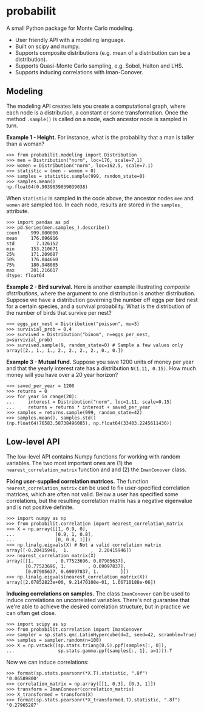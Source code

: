 # probabilit

A small Python package for Monte Carlo modeling.

- User friendly API with a modeling language.
- Built on scipy and numpy.
- Supports composite distributions (e.g. mean of a distribution can be a distribution).
- Supports Quasi-Monte Carlo sampling, e.g. Sobol, Halton and LHS.
- Supports inducing correlations with Iman-Conover.

## Modeling

The modeling API creates lets you create a computational graph, where each node is a distribution, a constant or some transformation.
Once the method `.sample()` is called on a node, each ancestor node is sampled in turn.

**Example 1 - Height.**
For instance, what is the probability that a man is taller than a woman?

```pycon
>>> from probabilit.modeling import Distribution
>>> men = Distribution("norm", loc=176, scale=7.1)
>>> women = Distribution("norm", loc=162.5, scale=7.1)
>>> statistic = (men - women > 0)
>>> samples = statistic.sample(999, random_state=0)
>>> samples.mean()
np.float64(0.9039039039039038)

```

When `statistic` is sampled in the code above, the ancestor nodes `men` and `women` are sampled too.
In each node, results are stored in the `samples_` attribute.

```pycon
>>> import pandas as pd
>>> pd.Series(men.samples_).describe()
count    999.000000
mean     176.096916
std        7.326152
min      153.210671
25%      171.209087
50%      176.044660
75%      180.948085
max      201.216617
dtype: float64

```


**Example 2 - Bird survival.**
Here is another example illustrating _composite distributions_, where the argument
to one distribution is another distribution.
Suppose we have a distribution governing the number off eggs per bird nest for a certain species, and a survival probability.
What is the distribution of the number of birds that survive per nest?

```pycon
>>> eggs_per_nest = Distribution("poisson", mu=3)
>>> survivial_prob = 0.4
>>> survived = Distribution("binom", n=eggs_per_nest, p=survivial_prob)
>>> survived.sample(9, random_state=0) # Sample a few values only
array([2., 1., 1., 2., 2., 2., 2., 0., 0.])

```

**Example 3 - Mutual fund.**
Suppose you save 1200 units of money per year and that the yearly interest rate has a distribution `N(1.11, 0.15)`.
How much money will you have over a 20 year horizon?

```pycon
>>> saved_per_year = 1200
>>> returns = 0
>>> for year in range(20):
...     interest = Distribution("norm", loc=1.11, scale=0.15)
...     returns = returns * interest + saved_per_year
>>> samples = returns.sample(999, random_state=42)
>>> samples.mean(), samples.std()
(np.float64(76583.58738496085), np.float64(33483.2245611436))

```

## Low-level API

The low-level API contains Numpy functions for working with random variables.
The two most important ones are (1) the `nearest_correlation_matrix` function and and (2) the `ImanConover` class.

**Fixing user-supplied correlation matrices.**
The function `nearest_correlation_matrix` can be used to fix user-specified correlation matrices, which are often not valid.
Below a user has specified some correlations, but the resulting correlation matrix has a negative eigenvalue and is not positive definite.

```pycon
>>> import numpy as np
>>> from probabilit.correlation import nearest_correlation_matrix
>>> X = np.array([[1, 0.9, 0],
...               [0.9, 1, 0.8],
...               [0, 0.8, 1]])
>>> np.linalg.eigvals(X) # Not a valid correlation matrix
array([-0.20415946,  1.        ,  2.20415946])
>>> nearest_correlation_matrix(X)
array([[1.        , 0.77523696, 0.07905637],
       [0.77523696, 1.        , 0.69097837],
       [0.07905637, 0.69097837, 1.        ]])
>>> np.linalg.eigvals(nearest_correlation_matrix(X))
array([2.07852823e+00, 9.21470108e-01, 1.66710188e-06])

```

**Inducing correlations on samples.**
The class `ImanConover` can be used to induce correlations on uncorrelated variables.
There's not guarantee that we're able to achieve the desired correlation structure, but in practice we can often get close.

```pycon
>>> import scipy as sp
>>> from probabilit.correlation import ImanConover
>>> sampler = sp.stats.qmc.LatinHypercube(d=2, seed=42, scramble=True)
>>> samples = sampler.random(n=100)
>>> X = np.vstack((sp.stats.triang(0.5).ppf(samples[:, 0]),
...                sp.stats.gamma.ppf(samples[:, 1], a=1))).T

```

Now we can induce correlations:

```pycon
>>> format(sp.stats.pearsonr(*X.T).statistic, ".8f")
'0.06589800'
>>> correlation_matrix = np.array([[1, 0.3], [0.3, 1]])
>>> transform = ImanConover(correlation_matrix)
>>> X_transformed = transform(X)
>>> format(sp.stats.pearsonr(*X_transformed.T).statistic, ".8f")
'0.27965287'

```